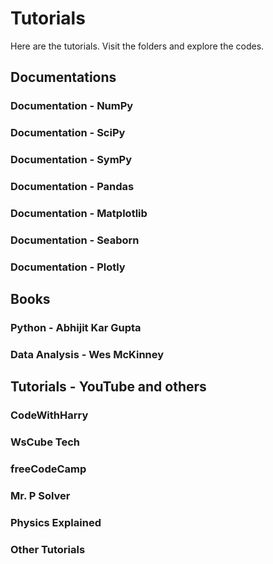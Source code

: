 # Tutorials
Here are the tutorials. Visit the folders and explore the codes.

## Documentations
### Documentation - NumPy

### Documentation - SciPy

### Documentation - SymPy

### Documentation - Pandas

### Documentation - Matplotlib

### Documentation - Seaborn

### Documentation - Plotly

## Books
### Python - Abhijit Kar Gupta

### Data Analysis - Wes McKinney


## Tutorials - YouTube and others
### CodeWithHarry

### WsCube Tech

### freeCodeCamp

### Mr. P Solver

### Physics Explained

### Other Tutorials


